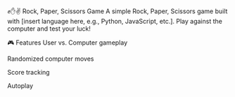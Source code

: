 ✊✋✌️ Rock, Paper, Scissors Game
A simple Rock, Paper, Scissors game built with [insert language here, e.g., Python, JavaScript, etc.]. Play against the computer and test your luck!

🎮 Features
User vs. Computer gameplay

Randomized computer moves

Score tracking

Autoplay
